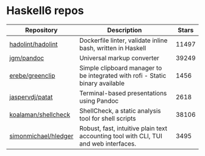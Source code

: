 # Haskell6 repos

| Repository                                                      | Description                                                                          | Stars |
| --------------------------------------------------------------- | ------------------------------------------------------------------------------------ | ----- |
| [hadolint/hadolint](https://github.com/hadolint/hadolint)       | Dockerfile linter, validate inline bash, written in Haskell                          | 11497 |
| [jgm/pandoc](https://github.com/jgm/pandoc)                     | Universal markup converter                                                           | 39249 |
| [erebe/greenclip](https://github.com/erebe/greenclip)           | Simple clipboard manager to be integrated with rofi - Static binary available        | 1456  |
| [jaspervdj/patat](https://github.com/jaspervdj/patat)           | Terminal-based presentations using Pandoc                                            | 2618  |
| [koalaman/shellcheck](https://github.com/koalaman/shellcheck)   | ShellCheck, a static analysis tool for shell scripts                                 | 38106 |
| [simonmichael/hledger](https://github.com/simonmichael/hledger) | Robust, fast, intuitive plain text accounting tool with CLI, TUI and web interfaces. | 3495  |
